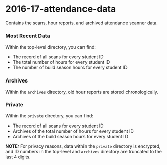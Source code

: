 # 2016-17-attendance-data
Contains the scans, hour reports, and archived attendance scanner data.

### Most Recent Data
Within the top-level directory, you can find:
+ The record of all scans for every student ID
+ The total number of hours for every student ID
+ The number of build season hours for every student ID

### Archives
Within the `archives` directory, old hour reports are stored chronologically.

### Private
Within the `private` directory, you can find:
+ The record of all scans for every student ID
+ Archives of the total number of hours for every student ID
+  Archives of the build season hours for every student ID


**NOTE:** For privacy reasons, data within the `private` directory is encrypted, and ID numbers in the top-level and `archives` directory are truncated to the last 4 digits.
